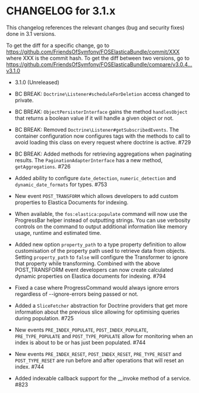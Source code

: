 CHANGELOG for 3.1.x
===================

This changelog references the relevant changes (bug and security fixes) done
in 3.1 versions.

To get the diff for a specific change, go to
https://github.com/FriendsOfSymfony/FOSElasticaBundle/commit/XXX where XXX is
the commit hash. To get the diff between two versions, go to
https://github.com/FriendsOfSymfony/FOSElasticaBundle/compare/v3.0.4...v3.1.0

* 3.1.0 (Unreleased)

 * BC BREAK: `Doctrine\Listener#scheduleForDeletion` access changed to private.
 * BC BREAK: `ObjectPersisterInterface` gains the method `handlesObject` that
   returns a boolean value if it will handle a given object or not.
 * BC BREAK: Removed `Doctrine\Listener#getSubscribedEvents`. The container
   configuration now configures tags with the methods to call to avoid loading
   this class on every request where doctrine is active. #729
 * BC BREAK: Added methods for retrieving aggregations when paginating results.
   The `PaginationAdapterInterface` has a new method, `getAggregations`. #726
 * Added ability to configure `date_detection`, `numeric_detection` and
   `dynamic_date_formats` for types. #753
 * New event `POST_TRANSFORM` which allows developers to add custom properties to
   Elastica Documents for indexing.
 * When available, the `fos:elastica:populate` command will now use the 
   ProgressBar helper instead of outputting strings. You can use verbosity
   controls on the command to output additional information like memory 
   usage, runtime and estimated time.
 * Added new option `property_path` to a type property definition to allow 
   customisation of the property path used to retrieve data from objects. 
   Setting `property_path` to `false` will configure the Transformer to ignore
   that property while transforming. Combined with the above POST_TRANSFORM event
   developers can now create calculated dynamic properties on Elastica documents
   for indexing. #794
 * Fixed a case where ProgressCommand would always ignore errors regardless of
   --ignore-errors being passed or not.
 * Added a `SliceFetcher` abstraction for Doctrine providers that get more
   information about the previous slice allowing for optimising queries during
   population. #725
 * New events `PRE_INDEX_POPULATE`, `POST_INDEX_POPULATE`, `PRE_TYPE_POPULATE` and
   `POST_TYPE_POPULATE` allow for monitoring when an index is about to be or has
   just been populated. #744
 * New events `PRE_INDEX_RESET`, `POST_INDEX_RESET`, `PRE_TYPE_RESET` and
   `POST_TYPE_RESET` are run before and after operations that will reset an
   index. #744
 * Added indexable callback support for the __invoke method of a service. #823
